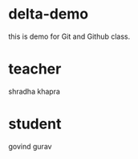 # delta-demo
this is demo for Git and Github  class.

# teacher 
shradha khapra 

# student
govind gurav 
